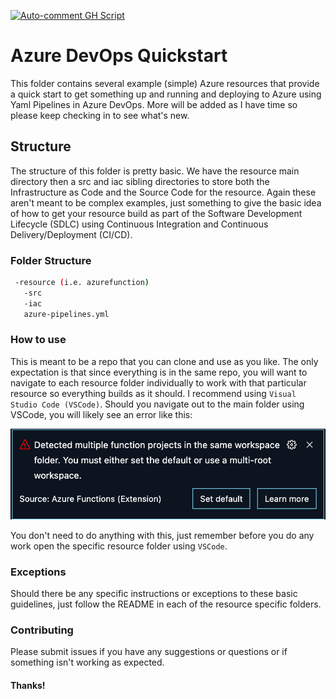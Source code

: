 [![Auto-comment GH Script](https://github.com/anotherRedbeard/azuredevops-quickstart-templates/actions/workflows/auto-comment.yml/badge.svg)](https://github.com/anotherRedbeard/azuredevops-quickstart-templates/actions/workflows/auto-comment.yml)
# Azure DevOps Quickstart


This folder contains several example (simple) Azure resources that provide a quick start to get something up and running and deploying to Azure using Yaml Pipelines in Azure DevOps.  More will be added as I have time so please keep checking in to see what's new.

## Structure

The structure of this folder is pretty basic.  We have the resource main directory then a src and iac sibling directories to store both the Infrastructure as Code and the Source Code for the resource.  Again these aren't meant to be complex examples, just something to give the basic idea of how to get your resource build as part of the Software Development Lifecycle (SDLC) using Continuous Integration and Continuous Delivery/Deployment (CI/CD).

### Folder Structure

```bash
 -resource (i.e. azurefunction)
   -src
   -iac
   azure-pipelines.yml
```

### How to use

This is meant to be a repo that you can clone and use as you like.  The only expectation is that since everything is in the same repo, you will want to navigate to each resource folder individually to work with that particular resource so everything builds as it should.  I recommend using `Visual Studio Code (VSCode)`.  Should you navigate out to the main folder using VSCode, you will likely see an error like this:

![Multi-root image](/docs/multiRootImage.png)

You don't need to do anything with this, just remember before you do any work open the specific resource folder using `VSCode`.

### Exceptions

Should there be any specific instructions or exceptions to these basic guidelines, just follow the README in each of the resource specific folders.

### Contributing

Please submit issues if you have any suggestions or questions or if something isn't working as expected.

#### Thanks!

